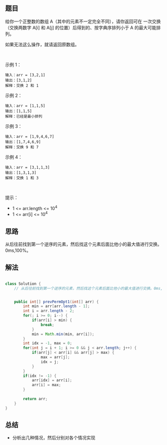 
## 题目

给你一个正整数的数组 A（其中的元素不一定完全不同），请你返回可在 一次交换（交换两数字 A[i] 和 A[j] 的位置）后得到的、按字典序排列小于 A 的最大可能排列。

如果无法这么操作，就请返回原数组。

 

示例 1：

    输入：arr = [3,2,1]
    输出：[3,1,2]
    解释：交换 2 和 1
示例 2：

    输入：arr = [1,1,5]
    输出：[1,1,5]
    解释：已经是最小排列
示例 3：

    输入：arr = [1,9,4,6,7]
    输出：[1,7,4,6,9]
    解释：交换 9 和 7
示例 4：

    输入：arr = [3,1,1,3]
    输出：[1,3,1,3]
    解释：交换 1 和 3
 

提示：

- 1 <= arr.length <= 10<sup>4</sup>
- 1 <= arr[i] <= 10<sup>4</sup>

## 思路

从后往前找到第一个逆序的元素，然后找这个元素后面比他小的最大值进行交换。0ms,100%。

## 解法
```java

class Solution {
    // 从后往前找到第一个逆序的元素，然后找这个元素后面比他小的最大值进行交换。0ms,100%。


    public int[] prevPermOpt1(int[] arr) {
        int min = arr[arr.length - 1];
        int i = arr.length - 2;
        for(; i >= 0; i--) {
            if(arr[i] > min) {
                break;
            }
            min = Math.min(min, arr[i]);
        }
        int idx = -1, max = 0;
        for(int j = i + 1; i >= 0 && j < arr.length; j++) {
            if(arr[j] < arr[i] && arr[j] > max) {
                max = arr[j];
                idx = j;
            }
        }
        if(idx != -1) {
            arr[idx] = arr[i];
            arr[i] = max; 
        }
       
        return arr;
    }
}
```

## 总结

- 分析出几种情况，然后分别对各个情况实现 
